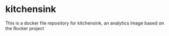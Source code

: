 # kitchensink
This is a docker file repository for kitchensink, an analytics image based on the Rocker project
